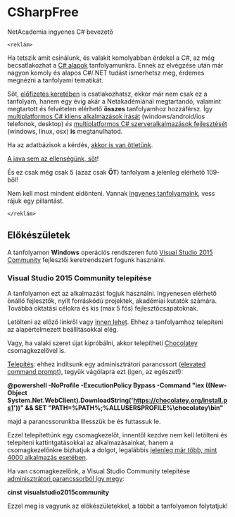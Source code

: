 # CSharpFree
NetAcademia ingyenes C# bevezető

```
<reklám>
```
Ha tetszik amit csinálunk, és valakit komolyabban érdekel a C#, az még becsatlakozhat a [C# alapok](http://www.netacademia.hu/2016c%23-) tanfolyamunkra. Ennek az elvégzése után már nagyon komoly és alapos C#/.NET tudást ismerhetsz meg, érdemes megnézni a tanfolyami tematikát. 

Sőt, [előfizetés keretében](http://netacademia.hu/Subscriptions) is csatlakozhatsz, ekkor már nem csak ez a tanfolyam, hanem egy évig akár a Netakadémiánál megtartandó, valamint megtartott és felvételen elérhető **összes** tanfolyamhoz hozzáférsz. Így [multiplatformos C# kliens alkalmazások irását](http://www.netacademia.hu/2016crossplatformkliens-cross---platform-kliens-oldali-fejlesztes-net-ben) (windows/android/ios telefonok, desktop) *és* [multiplatformos C# szerveralkalmazások fejlesztését](http://www.netacademia.hu/2016crossplatform-cross---platform-szerver-oldali-fejlesztes-aspnet-mvc-hasznalataval) (windows, linux, osx) **is** megtanulhatod. 

Ha az adatbázisok a kérdés, [akkor is van ötletünk](http://www.netacademia.hu/2016nosql-nosql-vs-sql).

[A java sem az ellenségünk, sőt](http://www.netacademia.hu/2016java-java-halado)! 

És ez csak még csak 5 (azaz csak **ÖT**) tanfolyam a jelenleg elérhető 109-ből!

Nem kell most mindent eldönteni. Vannak [ingyenes tanfolyamaink](http://www.netacademia.hu/), vess rájuk egy pillantást.

```
</reklám>
```

## Előkészületek
A tanfolyamon **Windows** operációs rendszeren futó [Visual Studio 2015 Community](https://www.visualstudio.com/vs/community/) fejlesztői keretrendszert fogunk használni.

### Visual Studio 2015 Community telepítése
A tanfolyamon ezt az alkalmazást fogjuk használni. Ingyenesen elérhető önálló fejlesztők, nyílt forráskódú projektek, akadémiai kutatók számára. Továbbá oktatási célokra és kis (max 5 fős) fejlesztőcsapatoknak.

Letölteni az előző linkről vagy [innen lehet](https://www.visualstudio.com/free-developer-offers/). Ehhez a tanfolyamhoz telepíteni az alapértelmezett beállításokkal elég.

Vagy, ha valaki szeret újat kipróbálni, akkor telepítheti [Chocolatey](https://chocolatey.org/) csomagkezelővel is. 

[Telepítés](https://chocolatey.org/install): ehhez indítsunk egy adminisztrátori parancssort ([elevated command prompt](http://www.computerhope.com/jargon/e/elevated.htm)), tegyük vágólapra ezt (igen, az egészet!):

**@powershell -NoProfile -ExecutionPolicy Bypass -Command "iex ((New-Object System.Net.WebClient).DownloadString('https://chocolatey.org/install.ps1'))" && SET "PATH=%PATH%;%ALLUSERSPROFILE%\chocolatey\bin"**

majd a parancssorunkba illesszük be és futtassuk le. 

Ezzel telepítettünk egy csomagkezelőt, innentől kezdve nem kell letölteni és telepíteni kattintgatásokkal az alkalmazásainkat, hanem a csomagkezelőnkre bizhatjuk a dolgot, legalábbis [jelenleg már több, mint 4000 alkalmazás esetében](https://chocolatey.org/packages).

Ha van csomagkezelőnk, a Visual Studio Community telepítése [adminisztrátori parancssorból így megy](https://chocolatey.org/packages/VisualStudio2015Community): 

**cinst visualstudio2015community**

Ezzel meg is vagyunk az előkészületekkel, a többit a tanfolyamon folytatjuk!

